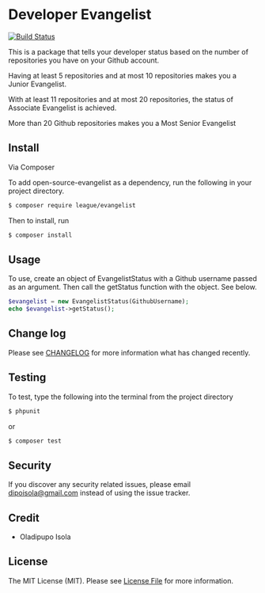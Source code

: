 # Developer Evangelist

[![Build Status](https://travis-ci.org/dzpo/evangelist.svg)](https://travis-ci.org/dzpo/evangelist)

This is a package that tells your developer status based on the number of repositories you have on your Github account. 

Having at least 5 repositories and at most 10 repositories makes you a Junior Evangelist. 

With at least 11 repositories and at most 20 repositories, the status of Associate Evangelist is achieved.

More than 20 Github repositories makes you a Most Senior Evangelist 

## Install

Via Composer

To add open-source-evangelist as a dependency, run the following in your project directory.

``` bash
$ composer require league/evangelist
```

Then to install, run

``` bash
$ composer install
```

## Usage

To use, create an object of EvangelistStatus with a Github username passed as an argument. Then call the getStatus function with the object. See below.

``` php
$evangelist = new EvangelistStatus(GithubUsername);
echo $evangelist->getStatus();
```

## Change log

Please see [CHANGELOG](CHANGELOG.md) for more information what has changed recently.

## Testing

To test, type the following into the terminal from the project directory

``` bash
$ phpunit
```
or 

``` bash
$ composer test
```


## Security

If you discover any security related issues, please email dipoisola@gmail.com instead of using the issue tracker.

## Credit

- Oladipupo Isola

## License

The MIT License (MIT). Please see [License File](LICENSE.md) for more information.

[ico-version]: https://img.shields.io/packagist/v/league/:package_name.svg?style=flat-square
[ico-license]: https://img.shields.io/badge/license-MIT-brightgreen.svg?style=flat-square
[ico-travis]: https://img.shields.io/travis/thephpleague/:package_name/master.svg?style=flat-square
[ico-scrutinizer]: https://img.shields.io/scrutinizer/coverage/g/thephpleague/:package_name.svg?style=flat-square
[ico-code-quality]: https://img.shields.io/scrutinizer/g/thephpleague/:package_name.svg?style=flat-square
[ico-downloads]: https://img.shields.io/packagist/dt/league/:package_name.svg?style=flat-square

[link-packagist]: https://packagist.org/packages/league/:package_name
[link-travis]: https://travis-ci.org/thephpleague/:package_name
[link-scrutinizer]: https://scrutinizer-ci.com/g/thephpleague/:package_name/code-structure
[link-code-quality]: https://scrutinizer-ci.com/g/thephpleague/:package_name
[link-downloads]: https://packagist.org/packages/league/:package_name
[link-author]: https://github.com/:author_username
[link-contributors]: ../../contributors
